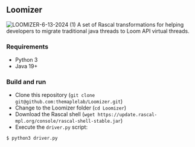 ## Loomizer

![LOOMIZER-6-13-2024 (1)](https://github.com/themaplelab/Loomizer/assets/56334497/1fdb5df6-950f-4edb-a57f-ed1539840daf)
A set of Rascal transformations for helping developers to migrate traditional java threads to Loom API virtual threads.

### Requirements

   * Python 3
   * Java 19+

### Build and run

   * Clone this repository (`git clone git@github.com:themaplelab/Loomizer.git`)
   * Change to the Loomizer folder (`cd Loomizer`) 
   * Download the Rascal shell (`wget https://update.rascal-mpl.org/console/rascal-shell-stable.jar`)
   * Execute the `driver.py` script:

```shell
$ python3 driver.py 
```
